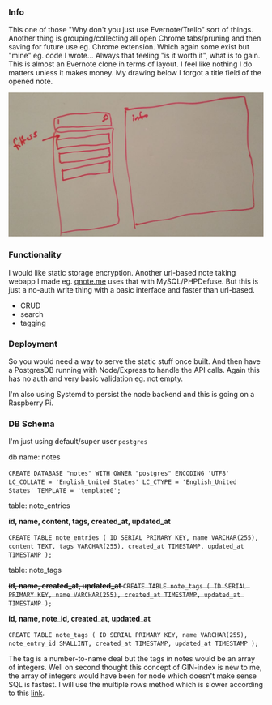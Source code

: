 ### Info
This one of those "Why don't you just use Evernote/Trello" sort of things.
Another thing is grouping/collecting all open Chrome tabs/pruning and then saving for future use eg. Chrome extension.
Which again some exist but "mine" eg. code I wrote...
Always that feeling "is it worth it", what is to gain. This is almost an Evernote clone in terms of layout. I feel like nothing I do matters unless it makes money.
My drawing below I forgot a title field of the opened note.

![crude-drawing-of-basic-app](./images/rjs-pg-note-taking-app.JPG)

### Functionality
I would like static storage encryption. Another url-based note taking webapp I made eg. [qnote.me](https://qnote.me) uses that with MySQL/PHPDefuse. But this is just a no-auth write thing with a basic interface and faster than url-based.

* CRUD
* search
* tagging

### Deployment
So you would need a way to serve the static stuff once built. And then have a PostgresDB running with Node/Express to handle the API calls. Again this has no auth and very basic validation eg. not empty.

I'm also using Systemd to persist the node backend and this is going on a Raspberry Pi.

### DB Schema
I'm just using default/super user `postgres`

db name: notes

`CREATE DATABASE "notes" WITH OWNER "postgres" ENCODING 'UTF8' LC_COLLATE = 'English_United States' LC_CTYPE = 'English_United States' TEMPLATE = 'template0';`

table: note_entries

**id, name, content, tags, created_at, updated_at**

`CREATE TABLE note_entries (
ID SERIAL PRIMARY KEY,
name VARCHAR(255),
content TEXT,
tags VARCHAR(255),
created_at TIMESTAMP,
updated_at TIMESTAMP
);`

table: note_tags

~~**id, name, created_at, updated_at**
`CREATE TABLE note_tags (
ID SERIAL PRIMARY KEY,
name VARCHAR(255),
created_at TIMESTAMP,
updated_at TIMESTAMP
);`~~

**id, name, note_id, created_at, updated_at**

`CREATE TABLE note_tags (
ID SERIAL PRIMARY KEY,
name VARCHAR(255),
note_entry_id SMALLINT,
created_at TIMESTAMP,
updated_at TIMESTAMP
);`

The tag is a number-to-name deal but the tags in notes would be an array of integers. Well on second thought this concept of GIN-index is new to me, the array of integers would have been for node which doesn't make sense SQL is fastest. I will use the multiple rows method which is slower according to this [link](https://stackoverflow.com/questions/41311191/in-postgres-how-to-match-multiple-tags-for-best-performance).